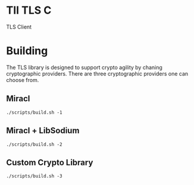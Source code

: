 # TII TLS C

TLS Client

# Building

The TLS library is designed to support crypto agility by chaning cryptographic providers. There are three cryptographic providers one can choose from.

## Miracl

```
./scripts/build.sh -1
```

## Miracl + LibSodium

```
./scripts/build.sh -2
```

## Custom Crypto Library

```
./scripts/build.sh -3
```